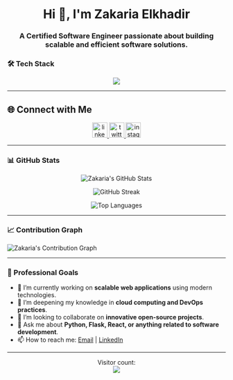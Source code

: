 <h1 align="center">Hi 👋, I'm Zakaria Elkhadir</h1>
<h3 align="center">A Certified <b>Software Engineer</b> passionate about building scalable and efficient software solutions.</h3>


### 🛠️ Tech Stack

<p align="center">
  <a href="https://skillicons.dev">
    <img src="https://skillicons.dev/icons?i=linux,bash,vim,git,github,c,python,flask,javascript,mysql,nginx,react,express,mongodb,next,tailwind" />
  </a>
</p>

---
## 🌐 Connect with Me

<div align="center">
  <a href="https://www.linkedin.com/in/zakaria-elkhadir-542118279/" target="_blank">
    <img src="https://img.shields.io/static/v1?message=LinkedIn&logo=linkedin&label=&color=0077B5&logoColor=white&labelColor=&style=for-the-badge" height="35" alt="linkedin logo"  />
  </a>
  <a href="https://twitter.com/ZakariaElkhadi5" target="_blank">
    <img src="https://img.shields.io/static/v1?message=Twitter&logo=twitter&label=&color=1DA1F2&logoColor=white&labelColor=&style=for-the-badge" height="35" alt="twitter logo"  />
  </a>
  <a href="https://www.instagram.com/zakariaelkhadir?igsh=ODA1NTc5OTg5Nw==" target="_blank">
    <img src="https://img.shields.io/static/v1?message=Instagram&logo=instagram&label=&color=E4405F&logoColor=white&labelColor=&style=for-the-badge" height="35" alt="instagram logo"  />
  </a>
</div>

---

### 📊 GitHub Stats

<div align="center">

![Zakaria's GitHub Stats](https://github-readme-stats.vercel.app/api?username=zakariaelkhadir&show_icons=true&theme=radical&hide_border=true)

![GitHub Streak](https://github-readme-streak-stats.herokuapp.com/?user=zakariaelkhadir&theme=radical&hide_border=true)

![Top Languages](https://github-readme-stats.vercel.app/api/top-langs?username=zakariaelkhadir&layout=compact&theme=radical&hide_border=true)

</div>

---





### 📈 Contribution Graph

![Zakaria's Contribution Graph](https://github-readme-activity-graph.vercel.app/graph?username=zakariaelkhadir&theme=radical&hide_border=true)

---

### 🎯 Professional Goals

- 🔭 I’m currently working on **scalable web applications** using modern technologies.
- 🌱 I’m deepening my knowledge in **cloud computing and DevOps practices**.
- 👯 I’m looking to collaborate on **innovative open-source projects**.
- 💬 Ask me about **Python, Flask, React, or anything related to software development**.
- 📫 How to reach me: [Email](mailto:your-email@example.com) | [LinkedIn](https://www.linkedin.com/in/zakaria-elkhadir-542118279/)

---

<p align="center"> 
  Visitor count: <br>
  <img src="https://profile-counter.glitch.me/zakariaelkhadir/count.svg" />
</p>
